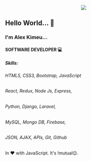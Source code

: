 <p align="center"><img src="https://pbs.twimg.com/profile_banners/799886254468907008/1602266816/1500x500 width="100%"></p>
<p align="center">
  <i class="fas fa-html"></i>
</p>

## Hello World... 👋

### I'm Alex Kimeu...
#### SOFTWARE DEVELOPER 💻



##### Skills:
###### HTML5, CSS3, Bootstrap, JavaScript
###### React, Redux, Node Js, Express,  
###### Python, Django, Laravel, 
###### MySQL, Mongo DB, Firebase,
###### JSON, AJAX, APIs, Git, Github  

In ❤️ with JavaScript. It's !mutual😉.
